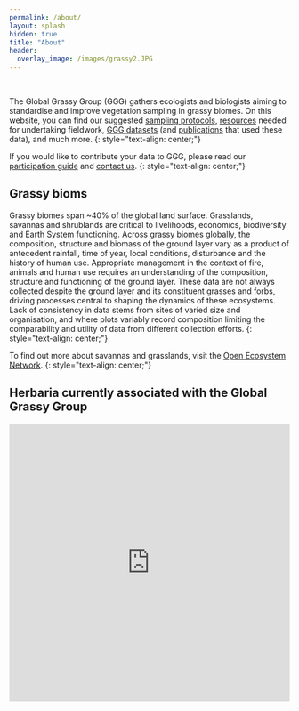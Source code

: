 ```yaml
---
permalink: /about/
layout: splash
hidden: true
title: "About"
header:
  overlay_image: /images/grassy2.JPG
---
```

<br>

The Global Grassy Group (GGG) gathers ecologists and biologists aiming to standardise and improve vegetation sampling in grassy biomes. On this website, you can find our suggested [sampling protocols](/protocol/), [resources](/resources/) needed for undertaking fieldwork, [GGG datasets](/datasets/) (and [publications](/publications/) that used these data), and much more. 
{: style="text-align: center;"}

If you would like to contribute your data to GGG, please read our [participation guide]() and [contact us](/contact/).
{: style="text-align: center;"}

## Grassy bioms

Grassy biomes span ~40% of the global land surface. Grasslands, savannas and shrublands are critical to livelihoods, economics, biodiversity and Earth System functioning. Across grassy biomes globally, the composition, structure and biomass of the ground layer vary as a product of antecedent rainfall, time of year, local conditions, disturbance and the history of human use. Appropriate management in the context of fire, animals and human use requires an understanding of the composition, structure and functioning of the ground layer. These data are not always collected despite the ground layer and its constituent grasses and forbs, driving processes central to shaping the dynamics of these ecosystems. Lack of consistency in data stems from sites of varied size and organisation, and where plots variably record composition limiting the comparability and utility of data from different collection efforts.
{: style="text-align: center;"}

To find out more about savannas and grasslands, visit the [Open Ecosystem Network](https://openeconet.org/).
{: style="text-align: center;"}

## Herbaria currently associated with the Global Grassy Group

<iframe src="https://storymaps.arcgis.com/stories/e34a1bde75674524a075e132d74e1532?cover=false" width="100%" height="500px" frameborder="0" allowfullscreen allow="geolocation"></iframe>


